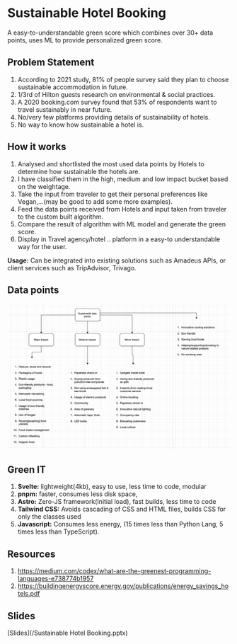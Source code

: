 # Sustainable Hotel Booking

A easy-to-understandable green score which combines over 30+ data points, uses ML to provide personalized green score.

## Problem Statement

1. According to 2021 study, 81% of people survey said they plan to choose sustainable accommodation in future.
2. 1/3rd of Hilton guests research on environmental & social practices.
3. A 2020 booking.com survey found that 53% of respondents want to travel sustainably in near future.
4. No/very few platforms providing details of sustainability of hotels.
5. No way to know how sustainable a hotel is.

## How it works

1. Analysed and shortlisted the most used data points by Hotels to determine how sustainable the hotels are.
2. I have classified them in the high, medium and low impact bucket based on the weightage.
3. Take the input from traveler to get their personal preferences like Vegan,...(may be good to add some more examples).
4. Feed the data points received from Hotels and input taken from traveler to the custom built algorithm.
5. Compare the result of algorithm with ML model and generate the green score.
6. Display in Travel agency/hotel .. platform in a easy-to understandable way for the user.

**Usage:**
Can be integrated into existing solutions such as Amadeus APIs, or client services such as TripAdvisor, Trivago.

## Data points

![Data points](public/images/data-points.png)

## Green IT
1. **Svelte:** lightweight(4kb), easy to use, less time to code, modular
2. **pnpm:** faster, consumes less disk space, 
3. **Astro:** Zero-JS framework(Initial load), fast builds, less time to code
4. **Tailwind CSS:** Avoids cascading of CSS and HTML files, builds CSS for only the classes used
5. **Javascript:** Consumes less energy, (15 times less than Python Lang, 5 times less than TypeScript).

## Resources
1. https://medium.com/codex/what-are-the-greenest-programming-languages-e738774b1957
2. https://buildingenergyscore.energy.gov/publications/energy_savings_hotels.pdf

## Slides

[Slides](/Sustainable Hotel Booking.pptx)
